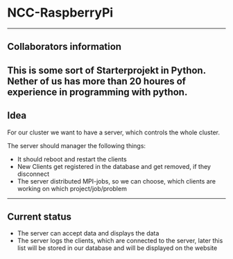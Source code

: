 # NCC-RaspberryPi
-------------------
##  Collaborators information
This is some sort of Starterprojekt in Python.
Nether of us has more than 20 houres of experience in programming with python.
-------------------
## Idea
For our cluster we want to have a server, which controls the whole cluster.

The server should manager the following things:
* It should reboot and restart the clients
* New Clients get registered in the database and get removed, if they disconnect
* The server distributed MPI-jobs, so we can choose, which clients are working on which project/job/problem

-------------------

## Current status
* The server can accept data and displays the data
* The server logs the clients, which are connected to the server, later this list will be stored in our database and will be displayed on the website
